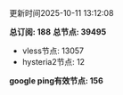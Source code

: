 更新时间2025-10-11 13:12:08

**总订阅: 188**
**总节点: 39495**
- vless节点: 13057
- hysteria2节点: 12

**google ping有效节点: 156**
